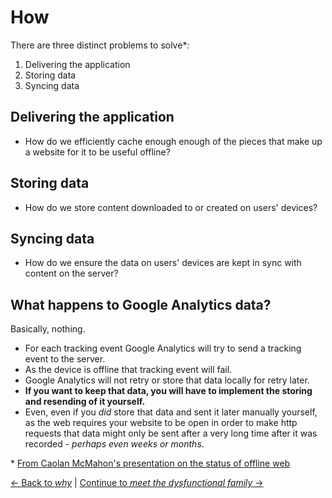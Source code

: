 # How

There are three distinct problems to solve*:

1. Delivering the application
2. Storing data
3. Syncing data

## Delivering the application

- How do we efficiently cache enough enough of the pieces that make up a website for it to be useful offline?

## Storing data

- How do we store content downloaded to or created on users' devices?

## Syncing data

- How do we ensure the data on users' devices are kept in sync with content on the server?

## What happens to Google Analytics data?

Basically, nothing.

- For each tracking event Google Analytics will try to send a tracking event to the server.
- As the device is offline that tracking event will fail.
- Google Analytics will not retry or store that data locally for retry later.
- **If you want to keep that data, you will have to implement the storing and resending of it yourself.**
- Even, even if you _did_ store that data and sent it later manually yourself, as the web requires your website to be open in order to make http requests that data might only be sent after a very long time after it was recorded - _perhaps even weeks or months_.

\* [From Caolan McMahon's presentation on the status of offline web](http://www.infoq.com/presentations/status-web-offline)

[← Back to *why*](./why.md) | [Continue to *meet the dysfunctional family* →](./dysfunctional-family.md)
